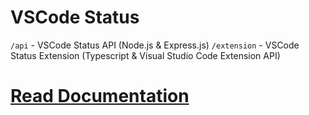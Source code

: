 # VSCode Status

`/api` - VSCode Status API (Node.js & Express.js)
`/extension` - VSCode Status Extension (Typescript & Visual Studio Code Extension API)

# [Read Documentation](https://github.com/snehasishcodes/vscode-status/blob/main/extension/README.md)